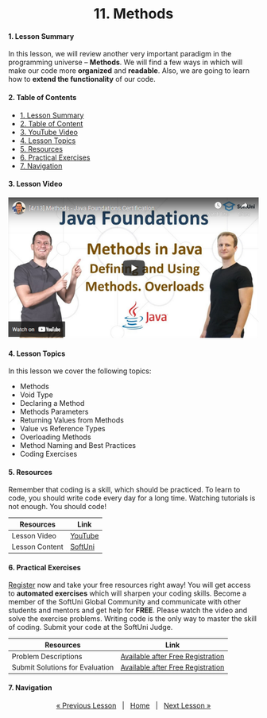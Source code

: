 <h1 align="center">11. Methods</h1>

#### 1. Lesson Summary

In this lesson, we will review another very important paradigm in the programming universe – **Methods**. We will find a few ways in which will make our code more **organized** and **readable**. Also, we are going to learn how to **extend the functionality** of our code.

#### 2. Table of Contents
* [1. Lesson Summary](#1-Lesson-Summary)
* [2. Table of Content](#2-Table-of-Content)
* [3. YouTube Video](#3-YouTube-Video)
* [4. Lesson Topics](#4-Lesson-Topics)
* [5. Resources](#5-Resources)
* [6. Practical Exercises](#6-Practical-Exercises)
* [7. Navigation](#7-Navigation)

#### 3. Lesson Video
<p align="center">
<a href="https://youtu.be/dYqouc4KMiU">
    <img src="assets/embedded-videos/11.png" alt="YouTube Thumbnail">
 </a>
</p>

#### 4. Lesson Topics
In this lesson we cover the following topics:
* Methods
* Void Type
* Declaring a Method
* Methods Parameters
* Returning Values from Methods
* Value vs Reference Types
* Overloading Methods
* Method Naming and Best Practices
* Coding Exercises

#### 5. Resources
<p>Remember that coding is a skill, which should be practiced. To learn to code, you should write code every day for a long time. Watching tutorials is not enough. You should code! </p>

| Resources | Link |
| ----- | ----- |
| Lesson Video| [YouTube](https://youtu.be/dYqouc4KMiU) |
| Lesson Content | [SoftUni](https://softuni.org/code-lessons/java-foundations-certification-methods/) |

#### 6. Practical Exercises
<a href="https://softuni.org/checkout/join-community">Register</a> now and take your free resources right away! You will get access to **automated exercises** which will sharpen your coding skills. Become a member of the SoftUni Global Community and communicate with other students and mentors and get help for **FREE**.
Please watch the video and solve the exercise problems. Writing code is the only way to master the skill of coding. Submit your code at the SoftUni Judge.

| Resources | Link |
| ----- | ----- |
| Problem Descriptions | [Available after Free Registration](https://softuni.org/code-lessons/java-foundations-certification-methods/) |
| Submit Solutions for Evaluation | [Available after Free Registration](https://softuni.org/code-lessons/java-foundations-certification-methods/) |

#### 7. Navigation

<p align="center">
    <a href="https://github.com/SoftUni/Free-Java-Certification-Course/blob/main/lessons/10-Arrays.md">« Previous Lesson</a> &nbsp; | &nbsp; <a href="https://github.com/SoftUni/Free-Java-Certification-Course">Home</a> &nbsp; | &nbsp; <a href="https://github.com/SoftUni/Free-Java-Certification-Course/blob/main/lessons/12-Lists.md">Next Lesson »</a>
</p>